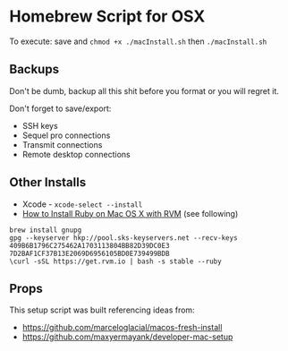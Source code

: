 # Homebrew Script for OSX

To execute: save and `chmod +x ./macInstall.sh` then `./macInstall.sh`

## Backups

Don't be dumb, backup all this shit before you format or you will regret it.

Don't forget to save/export:

- SSH keys
- Sequel pro connections
- Transmit connections
- Remote desktop connections

## Other Installs

- Xcode - `xcode-select --install`
- [How to Install Ruby on Mac OS X with RVM](https://usabilityetc.com/articles/ruby-on-mac-os-x-with-rvm/) (see following)

```
brew install gnupg
gpg --keyserver hkp://pool.sks-keyservers.net --recv-keys 409B6B1796C275462A1703113804BB82D39DC0E3 7D2BAF1CF37B13E2069D6956105BD0E739499BDB
\curl -sSL https://get.rvm.io | bash -s stable --ruby
```

## Props

This setup script was built referencing ideas from:

- https://github.com/marceloglacial/macos-fresh-install
- https://github.com/maxyermayank/developer-mac-setup
